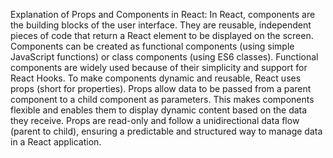 Explanation of Props and Components in React:
In React, components are the building blocks of the user interface. They are reusable, independent pieces of code that return a React element to be displayed on the screen. Components can be created as functional components (using simple JavaScript functions) or class components (using ES6 classes). Functional components are widely used because of their simplicity and support for React Hooks. To make components dynamic and reusable, React uses props (short for properties). Props allow data to be passed from a parent component to a child component as parameters. This makes components flexible and enables them to display dynamic content based on the data they receive. Props are read-only and follow a unidirectional data flow (parent to child), ensuring a predictable and structured way to manage data in a React application.

